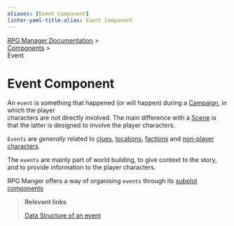 ```yaml
---
aliases: [Event Component]
linter-yaml-title-alias: Event Component
---
```

[RPG Manager Documentation](../../index.md) >  
[Components](0-index.md) >  
Event

# Event Component

An `event` is something that happened (or will happen) during a [Campaign](Campaign.md), in which the player  
characters are not directly involved. The main difference with a [Scene](Scene.md) is that the latter is designed to involve the player characters.

`Events` are *generally* related to [clues](clues.md), [locations](Location.md), [factions](Faction.md) and [non-player characters](Non-Player-Character.md).

The `events` are mainly part of world building, to give context to the story, and to provide information to the player characters.


RPG Manger offers a way of organising `events` through its [subplot components](Subplot.md)

> **Relevant links**
>
> [Data Structure of an event](../data/event/index.md)
